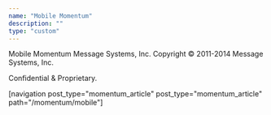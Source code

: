```yaml
---
name: "Mobile Momentum"
description: ""
type: "custom"
---
```


Mobile Momentum
Message Systems, Inc.
Copyright © 2011-2014 Message Systems, Inc.

Confidential & Proprietary.

[navigation post_type="momentum_article" post_type="momentum_article" path="/momentum/mobile"]